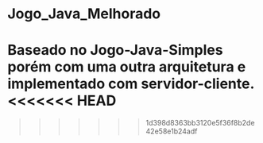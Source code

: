 # Jogo_Java_Melhorado
Baseado no Jogo-Java-Simples porém com uma outra arquitetura e implementado com servidor-cliente.
<<<<<<< HEAD
=======

>>>>>>> 1d398d8363bb3120e5f36f8b2de42e58e1b24adf
